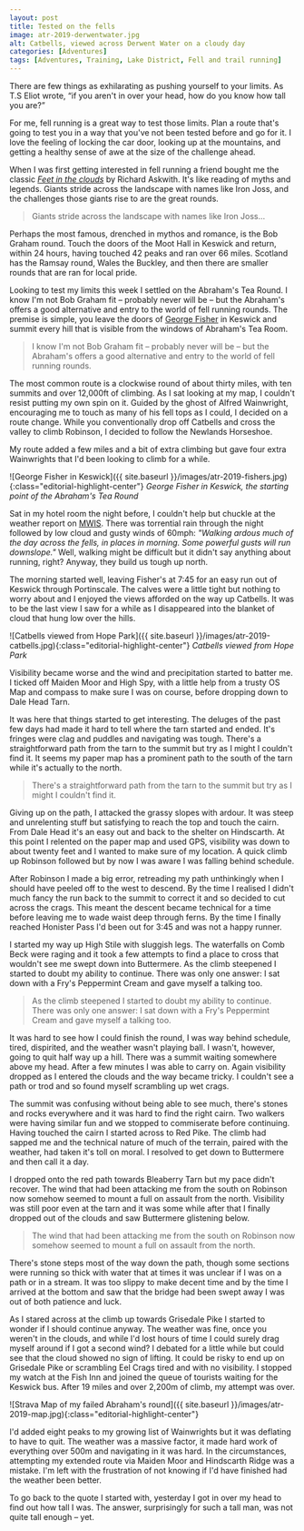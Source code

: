 ```yaml
---
layout: post
title: Tested on the fells
image: atr-2019-derwentwater.jpg
alt: Catbells, viewed across Derwent Water on a cloudy day
categories: [Adventures]
tags: [Adventures, Training, Lake District, Fell and trail running]
---
```


There are few things as exhilarating as pushing yourself to your limits. As T.S Eliot wrote, “if you aren't in over your head, how do you know how tall you are?” 

For me, fell running is a great way to test those limits. Plan a route that's going to test you in a way that you've not been tested before and go for it. I love the feeling of locking the car door, looking up at the mountains, and getting a healthy sense of awe at the size of the challenge ahead.

When I was first getting interested in fell running a friend bought me the classic *[Feet in the clouds](https://www.amazon.co.uk/Feet-Clouds-Tale-Fell-Running-Obsession/dp/1781310564/)* by Richard Askwith. It's like reading of myths and legends. Giants stride across the landscape with names like Iron Joss, and the challenges those giants rise to are the great rounds. 

>Giants stride across the landscape with names like Iron Joss...

Perhaps the most famous, drenched in mythos and romance, is the Bob Graham round. Touch the doors of the Moot Hall in Keswick and return, within 24 hours, having touched 42 peaks and ran over 66 miles. Scotland has the Ramsay round, Wales the Buckley, and then there are smaller rounds that are ran for local pride.

Looking to test my limits this week I settled on the Abraham's Tea Round. I know I'm not Bob Graham fit – probably never will be – but the Abraham's offers a good alternative and entry to the world of fell running rounds. The premise is simple, you leave the doors of [George Fisher](https://www.georgefisher.co.uk/) in Keswick and summit every hill that is visible from the windows of Abraham's Tea Room.

>I know I'm not Bob Graham fit – probably never will be – but the Abraham's offers a good alternative and entry to the world of fell running rounds.

The most common route is a clockwise round of about thirty miles, with ten summits and over 12,000ft of climbing. As I sat looking at my map, I couldn't resist putting my own spin on it. Guided by the ghost of Alfred Wainwright, encouraging me to touch as many of his fell tops as I could, I decided on a route change. While you conventionally drop off Catbells and cross the valley to climb Robinson, I decided to follow the Newlands Horseshoe.

My route added a few miles and a bit of extra climbing but gave four extra Wainwrights that I'd been looking to climb for a while.

![George Fisher in Keswick]({{ site.baseurl }}/images/atr-2019-fishers.jpg){:class="editorial-highlight-center"}
*George Fisher in Keswick, the starting point of the Abraham's Tea Round*

Sat in my hotel room the night before, I couldn't help but chuckle at the weather report on [MWIS](https://www.mwis.org.uk/english-welsh-forecast/LD/). There was torrential rain through the night followed by low cloud and gusty winds of 60mph: *"Walking ardous much of the day across the fells, in places in morning. Some powerful gusts will run downslope."* Well, walking might be difficult but it didn't say anything about running, right? Anyway, they build us tough up north.

The morning started well, leaving Fisher's at 7:45 for an easy run out of Keswick through Portinscale. The calves were a little tight but nothing to worry about and I enjoyed the views afforded on the way up Catbells. It was to be the last view I saw for a while as I disappeared into the blanket of cloud that hung low over the hills. 

![Catbells viewed from Hope Park]({{ site.baseurl }}/images/atr-2019-catbells.jpg){:class="editorial-highlight-center"}
*Catbells viewed from Hope Park*

Visibility became worse and the wind and precipitation started to batter me. I ticked off Maiden Moor and High Spy, with a little help from a trusty OS Map and compass to make sure I was on course, before dropping down to Dale Head Tarn. 

It was here that things started to get interesting. The deluges of the past few days had made it hard to tell where the tarn started and ended. It's fringes were clag and puddles and navigating was tough. There's a straightforward path from the tarn to the summit but try as I might I couldn't find it. It seems my paper map has a prominent path to the south of the tarn while it's actually to the north. 

>There's a straightforward path from the tarn to the summit but try as I might I couldn't find it.

Giving up on the path, I attacked the grassy slopes with ardour. It was steep and unrelenting stuff but satisfying to reach the top and touch the cairn. From Dale Head it's an easy out and back to the shelter on Hindscarth. At this point I relented on the paper map and used GPS, visibility was down to about twenty feet and I wanted to make sure of my location. A quick climb up Robinson followed but by now I was aware I was falling behind schedule.

After Robinson I made a big error, retreading my path unthinkingly when I should have peeled off to the west to descend. By the time I realised I didn't much fancy the run back to the summit to correct it and so decided to cut across the crags. This meant the descent became technical for a time before leaving me to wade waist deep through ferns. By the time I finally reached Honister Pass I'd been out for 3:45 and was not a happy runner.

I started my way up High Stile with sluggish legs. The waterfalls on Comb Beck were raging and it took a few attempts to find a place to cross that wouldn't see me swept down into Buttermere. As the climb steepened I started to doubt my ability to continue. There was only one answer: I sat down with a Fry's Peppermint Cream and gave myself a talking too.

>As the climb steepened I started to doubt my ability to continue. There was only one answer: I sat down with a Fry's Peppermint Cream and gave myself a talking too.

It was hard to see how I could finish the round, I was way behind schedule, tired, dispirited, and the weather wasn't playing ball. I wasn't, however, going to quit half way up a hill. There was a summit waiting somewhere above my head. After a few minutes I was able to carry on. Again visibility dropped as I entered the clouds and the way became tricky. I couldn't see a path or trod and so found myself scrambling up wet crags. 

The summit was confusing without being able to see much, there's stones and rocks everywhere and it was hard to find the right cairn. Two walkers were having similar fun and we stopped to commiserate before continuing. Having touched the cairn I started across to Red Pike. The climb had sapped me and the technical nature of much of the terrain, paired with the weather, had taken it's toll on moral. I resolved to get down to Buttermere and then call it a day.

I dropped onto the red path towards Bleaberry Tarn but my pace didn't recover. The wind that had been attacking me from the south on Robinson now somehow seemed to mount a full on assault from the north. Visibility was still poor even at the tarn and it was some while after that I finally dropped out of the clouds and saw Buttermere glistening below.

>The wind that had been attacking me from the south on Robinson now somehow seemed to mount a full on assault from the north.

There's stone steps most of the way down the path, though some sections were running so thick with water that at times it was unclear if I was on a path or in a stream. It was too slippy to make decent time and by the time I arrived at the bottom and saw that the bridge had been swept away I was out of both patience and luck.

As I stared across at the climb up towards Grisedale Pike I started to wonder if I should continue anyway. The weather was fine, once you weren't in the clouds, and while I'd lost hours of time I could surely drag myself around if I got a second wind? I debated for a little while but could see that the cloud showed no sign of lifting. It could be risky to end up on Grisedale Pike or scrambling Eel Crags tired and with no visibility. I stopped my watch at the Fish Inn and joined the queue of tourists waiting for the Keswick bus. After 19 miles and over 2,200m of climb, my attempt was over.

![Strava Map of my failed Abraham's round]({{ site.baseurl }}/images/atr-2019-map.jpg){:class="editorial-highlight-center"}

I'd added eight peaks to my growing list of Wainwrights but it was deflating to have to quit. The weather was a massive factor, it made hard work of everything over 500m and navigating in it was hard. In the circumstances, attempting my extended route via Maiden Moor and Hindscarth Ridge was a mistake. I'm left with the frustration of not knowing if I'd have finished had the weather been better.

To go back to the quote I started with, yesterday I got in over my head to find out how tall I was. The answer, surprisingly for such a tall man, was not quite tall enough – yet.
